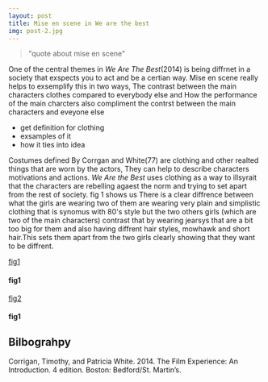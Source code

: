 ```yaml
---
layout: post
title: Mise en scene in We are the best
img: post-2.jpg
---
```

> "quote about mise en scene"

One of the central themes in _We Are The Best_(2014) is being diffrnet in a society that
exspects you to act and be a certian way. Mise en scene really helps to exsemplify this in two ways,
The contrast between the main characters clothes compared to everybody else and How the performance of the main charcters also compliment the contrst between the main characters and eveyone else


- get definition for clothing
- exsamples of it
- how it ties into idea

Costumes defined By Corrgan and White(77) are clothing and other realted things that are worn by the actors,
They can help to describe characters motivations and actions. _We Are the Best_ uses clothing as a way to illsyrait
that the characters are rebelling agaest the norm and trying to set apart from the rest of society. fig 1 shows us  There is a clear diffrence between what the girls are wearing two of them are wearing very plain and simplistic clothing that is synomus with 80's style but the two others girls (which are two of the main characters) contrast that by wearing jearsys that are a bit too big for them and also having diffrent hair styles, mowhawk and short hair.This sets them apart from the two girls clearly showing that they want to be diffrent.

[fig1]({{site.baseurl}}/img/post2/fig1.jpg)
#### fig1

[fig2]({{site.baseurl}}/img/post2/fig2.jpg)
#### fig1


## Bilbograhpy
Corrigan, Timothy, and Patricia White. 2014. The Film Experience: An Introduction. 4 edition. Boston: Bedford/St. Martin’s.
